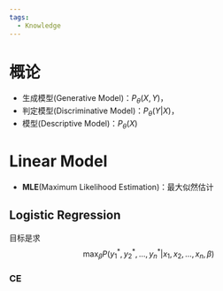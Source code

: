 ```yaml
---
tags:
  - Knowledge
---
```

# 概论
- 生成模型(Generative Model)：$P_\theta(X,Y)$，
- 判定模型(Discriminative Model)：$P_\theta(Y|X)$，
- 模型(Descriptive Model)：$P_\theta(X)$
# Linear Model
- **MLE**(Maximum Likelihood Estimation)：最大似然估计
## Logistic Regression
目标是求
$$\max_\beta P(y_1^*,y_2^*,...,y_n^*|x_1,x_2,...,x_n,\beta)$$
### CE

